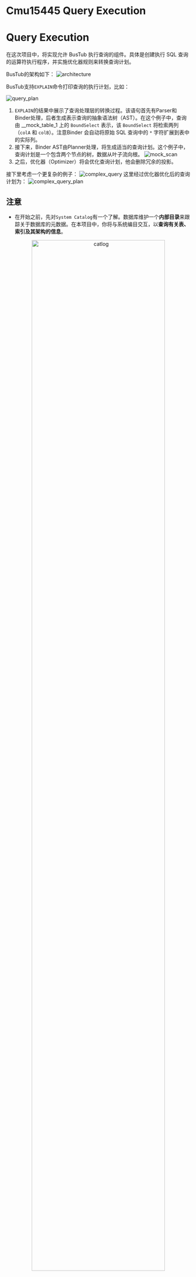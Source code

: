 # Cmu15445 Query Execution


# Query Execution

在这次项目中，将实现允许 BusTub 执行查询的组件。具体是创建执行 SQL 查询的运算符执行程序，并实施优化器规则来转换查询计划。

BusTub的架构如下：
![architecture](./pics/sql_process.svg)

BusTub支持`EXPLAIN`命令打印查询的执行计划，比如：

![query_plan](./pics/query_plan.jpg)

1. `EXPLAIN`的结果中展示了查询处理层的转换过程。该语句首先有Parser和Binder处理，后者生成表示查询的抽象语法树（AST）。在这个例子中，查询由 __mock_table_1 上的 `BoundSelect` 表示，该 `BoundSelect` 将检索两列（`colA` 和 `colB`）。注意Binder 会自动将原始 SQL 查询中的 `*` 字符扩展到表中的实际列。
1. 接下来，Binder AST由Planner处理，将生成适当的查询计划。这个例子中，查询计划是一个包含两个节点的树，数据从叶子流向根。
![mock_scan](./pics/mock_scan.svg)
1. 之后，优化器（Optimizer）将会优化查询计划，他会删除冗余的投影。

接下里考虑一个更复杂的例子：
![complex_query](./pics/another_query.jpg)
这里经过优化器优化后的查询计划为：
![complex_query_plan](./pics/more_complex_example.svg)

## 注意
- 在开始之前，先对`System Catalog`有一个了解。数据库维护一个**内部目录**来跟踪关于数据库的元数据。在本项目中，你将与系统编目交互，以**查询有关表、索引及其架构的信息**。
<div align="center">
    <img src="./pics/catlog.jpg" alt="catlog" style="width: 85%; height: auto;"> 
</div>

- 对于表修改执行器（`InsertExecutor`、`UpdateExecutor`和`DeleteExecutor`），必须修改操作所针对的表的所有索引。你会发现`Catalog：：GetTableIndexes（）`函数可以查询为特定表定义的所有索引。一旦为每个表的索引创建了`IndexInfo`实例，就可以对基础索引结构调用索引修改操作。在这个项目中，将使用你在项目#2中实现的哈希表索引作为所有索引操作的底层数据结构。

- BusTub优化器是一个**基于规则**的优化器。大多数优化器规则以自底向上的方式构造优化计划。由于查询计划具有此树结构，因此在将优化器规则应用于当前计划节点之前，需要首先将规则**递归地应用于其子节点**。在每个计划节点，你应确定源计划结构是否与你尝试优化的计划结构匹配，然后检查该计划中的属性，以查看是否可以将其优化为目标优化计划结构。（**仓库中已经提供了几个优化器规则的实现，提前看一下作为参考。**）


## Access Method Executors
此次任务，将要实现对存储系统中的表进行读取和写入的执行程序,
下面将依次介绍每一个执行程序。

### SeqScan
`SeqScanPlanNode` 可以使用 `SELECT * FROM table` 语句进行规划。
![seqscan](./pics/seqscan.jpg)
`SeqScanExecutor` 迭代一个表，并一次返回一个 Tuples。
> Hint:
>- 不要输出在 `TableHeap` 中删除的元组。检查每个元组对应 `TupleMeta` 的 `is_deleted_` 字段。
>- 顺序扫描的输出是每个匹配的元组及其原始记录标识符 （`RID`） 的副本。

1. 构造函数中能赋值的赋值。**`Init()`**中获取`table_heap`（table的`oid`在`plan_`中），用`table_heap`的`MakeIterator()`创建迭代器，用迭代器遍历，记录下所有的`RID`。
1. **`Next(Tuple *tuple, RID *rid)`**。遍历记录好的RID们，对应的tuple本身和tuplemeta都可以通过table_heap获取，若meta中显示没被删除，则赋值给参数中的*tuple和*rid作为返回值。
1. 循环的判断条件注意要加上filter评估的结果转换为bool类型，若是最后一个rid也过去了就return false，否则return true。
```c++
  do {
    ...
  } while (meta.is_deleted_ ||
           (plan_->filter_predicate_ != nullptr &&
            !plan_->filter_predicate_
                 ->Evaluate(tuple, GetExecutorContext()->GetCatalog()->GetTable(plan_->GetTableOid())->schema_)
                 .GetAs<bool>()));
  return true;
```



### Insert
可以使用 `INSERT` 语句来规划 `InsertPlanNode`。请注意，你需要使用单引号来指定 `VARCHAR`值。
![insert](./pics/insert.jpg)

>`InsertExecutor`将Tuples插入表中并更新受影响的索引。它只有一个子项就是生成要插入到表中的值。`Planner`确保这些值与表有相同的架构。`Executor` 将生成一个整数类型的 Tuples 作为输出，指示已插入到表中的行数。如果有与之关联的索引，请记住在插入表时更新索引。

1. **`Init()`**，先对`child_executor_`执行初始化，然后将`has_isnerted_`设置为false，来避免**halloween problem**。（包括后面的执行器也都需要这一步）
1. **`Next(Tuple *tuple, RID *rid)`**，先判断`has_inserted`如果为true，说明已经插入过了，直接返回false。否则置为true然后开始插入。获取需要用到的`table_info`、`schema`、`indexes`，并初始化一个`count`来记录插入行数。
1. 从子执行器`child_executor_ `中逐个取出元组并插入到表中，同时更新所有的索引。利用`InsertTuple`返回得到的`new_rid`，遍历`indexes`中的每个索引类型，先用`tuple->KeyFromTuple`拿到`key`，然后用`index_->InsertEntry`更新索引。
1. 根据要求，用count构造一个tuple返回。
```c++
  std::vector<Value> result = {{TypeId::INTEGER, count}};
  *tuple = Tuple(result, &GetOutputSchema());
  return true;
```

### Update
`UpdatePlanNode` 可以使用 `UPDATE` 语句进行规划。它只有一个子项，其中包含表中要更新的记录。
![update](./pics/update.jpg)
> `UpdateExecutor`修改指定表中的现有元组。执行器将生成一个整数类型的元组作为输出，指示有多少行被更新。请记住更新受更新影响的任何索引。**要实现更新，首先删除受影响的元组，然后插入一个新的元组。**

1. 前两步与`insert`相同。每次从子执行器得到的元组，先删除再插入。
1. 删除的操作是`UpdateTupleMeta(TupleMeta{0, true}, *rid)`把`meta`更新一下就可以了，然后还要删除对应的索引，用`DeleteEntry`。
1. 再插入之前，先要计算表达式，得到更新后的值，然后再执行插入，与`insert`相同。
```c++
    // update: compute expressions
    std::vector<Value> new_values{};
    for (auto &expr : plan_->target_expressions_) {
      new_values.push_back(expr->Evaluate(tuple, child_executor_->GetOutputSchema()));
    }
``` 

### Delete
`DeletePlanNode`可以用一个SQL语句来规划。它正好有一个子节点，该子节点具有要从表中删除的记录。
![delete](./pics/delete.jpg)
> `DeleteExcutor`应该生成一个整数输出，表示从表中删除的行数。它还需要更新任何受影响的索引。**要删除一个元组，你需要从子执行器获取一个`RID`，并更新该元组对应的`TupleMeta`的`is_deleted_field`**。

1. 同理update的删除部分的逻辑。

### IndexScan
`IndexScanExecutor`使用散列索引进行点查找，以检索元组的`RID`。然后操作员使用这些RID在相应的表中检索它们的元组。然后它每次发出一个元组。
![indexscan](./pics/indexscan.jpg)
计划中索引对象的类型在此项目中将始终为 `HashTableIndexForTwoIntegerColumn` 。你可以安全地将其转换并存储在executor对象中：
```c++
htable_ = dynamic_cast<HashTableIndexForTwoIntegerColumn *>(index_info_->index_.get())
```

> 你可以使用散列索引进行点查找，从表堆中查找元组，并根据谓词输出正确的元组。BusTub仅支持具有单个唯一整数列的索引。我们的测试用例不会包含重复的键。因此，点查找只返回一个元组，如果它存在。不要发出已删除的元组。

1. **`Init()`**的时候，用上面说的，获取`htable_`存储在executor中。
1. **`Next()`**：利用`htable_`的`ScanKey`方法搜索，若返回结果为空，说明没有这个索引，直接返回false，否则从`table_heap`中拿到这个元组查看`meta`中的`is_deleted_`，若没被删除就正常返回。

### Optimizing SeqScan to IndexScan
> 当我们查询索引列时，使用`IndexScan`将显著提高查找性能。为此，我们需要将**过滤器下推到扫描器中**，以便我们知道在索引中查找的键。然后我们可以**直接通过索引检索值**，而不是进行全表扫描或索引扫描。

这里需要修改优化器，以便在可能的情况下将`SeqScanPlanNode`转换为`IndexScanPlanNode`。如执行`bustub> EXPLAIN (o) SELECT * FROM t1 WHERE v1 = 1;`，不应用MergeFilterScan和SeqScan as IndexScan优化器规则，计划可能如下所示：
![seqtoindex_before](./pics/seq_to_index_before.jpg)

在应用MergeFilterScan和SeqScan as IndexScan优化器规则之后，我们**可以只做一个快速的索引查找，而不是迭代整个表**。生成的计划如下所示：
![seqtoindex_after](./pics/seq_to_index_after.jpg)

1. 执行之前，递归的优化子节点。
```c++
  for (const auto &child : plan->GetChildren()) {
    optimized_children.emplace_back(OptimizeSeqScanAsIndexScan(child));
  }
  auto optimized_plan = plan->CloneWithChildren(std::move(optimized_children));
```

2. 如果`optimized_plan->GetType()`等于`PlanType::SeqScan`，开始执行优化。获取计划的谓词，如果谓词为空仍然执行顺序扫描。
1. 判断其是否为条件谓词中的等值条件`ComparisonType::Equal`，只有等值条件这里才转化为索引扫描。
1. 根据谓词的列，获取索引信息`col_index`。遍历`indexes`，如果`index_->GetKeyAttrs()`取出的列与`col_index`相同，表示存在相关索引，构建`IndexScanPlanNode`并用智能共享指针来管理，返回。


## Aggregation & Join Executors
### Aggregation
`AggregationPlanNode`用于支持以下查询:
![aggregation](./pics/aggregation.jpg)
聚合执行器为每组输入计算聚合函数。它只有一个孩子。输出架构由`group-by`列和聚合列组成。实现聚合的一个常见策略是使用哈希表，并将`group-by`列作为键。
> 在本项目中，你可以假设聚合哈希表适合内存。这意味着你不需要实现基于分区的多级策略，并且哈希表不需要由缓冲池页支持。我们提供了一个`SimpleAggregationHashTable`数据结构，它公开了一个内存中的哈希表（`std：：unordered_map`），但带有一个为计算聚合而设计的接口。这个类还公开了一个 `Iterator`类型，可用于遍历哈希表。你需要完成此类的`CombineAggregateValues`函数。

Hint中提到，聚合是***pipeline breakers***，意味着在流水线中，聚合会中断数据流处理的过程。**你会希望Init()中尽可能多地做准备工作，因为聚合往往需要看到所有相关的输入行才能正确地生成最终的结果。**


0. 在实现`aggregation`之前需要先把哈希表完善一下。主要是`CombineAggregateValues`，将**输入的聚合值与结果聚合值进行合并**：遍历所有聚合表达式。根据不同的聚合类型（如计数、求和、最小值、最大值等），对每个聚合值进行相应的操作。
1. **`Init()`**：子执行器初始化，根据plan_的信息创建`SimpleAggregationHashTable`。**遍历子执行器，将子执行器中的获取的数据插入到聚合哈希表中，不能在聚合执行器中完成，因为聚合执行器需要先从子执行器中获取所有数据，然后对这些数据进行分组和聚合操作，最后才能产生输出结果**。具体来说，对每一个元组，执行`MakeAggregateKey`和`MakeAggregateValue`获取key和value，再`InsertCombine`到AHT里。 
1. **`Next()`**：利用`Iterator`遍历AHT，如果有`groupby`的话就创建一个`vector<Value>`，先把`groupby`都依次添加进去，然后把聚合值依次添加进去，用这个`vector`构造tuple返回。`groupbys`为空，则生成一个初始的聚合值元组返回。

### NestedLoopJoin
默认情况下，DBMS将对所有连接操作使用`NestedLoopJoinPlanNode`。考虑以下示例查询：
![nest](./pics/nestedloopjoin.jpg)
> 你需要使用类中的**简单嵌套循环连接算法**为`NestedLoopJoinExecutor`实现**内部连接和左连接**。该操作符的输出模式是左表中的所有列，后面跟着右表中的所有列。对于外部表中的每个元组，考虑内部表中的每个元组，如果**满足连接谓词**，则发出输出元组。

左连接：返回左表中的所有记录，如果右表中没有匹配的记录，就用NULL表示。

内部连接：仅返回两个表中有匹配的结果行。

1. **`Init()`**：初始化左右两个子执行器。
1. **`Next()`**：（这里解释左连接，内部连接类似）对于每个左表中的元组，遍历右表，用谓词的`EvaluateJoin`来判断是否匹配，若匹配成功，创建一个values，把左元组每一列的值添加进去，再把右元组每一列的值添加进去，用这个values构造一个tuple，返回。
1. 若是遍历完右表没找到，则用NULL代替右元组的值。
```c++
ValueFactory::GetNullValueByType(right_executor_->GetOutputSchema().GetColumn(i).GetType());
```


## HashJoin Executor and Optimization
在开始此任务之前，你需要在任务#2中实现`NestedLoopJoinExecutor`。

### HashJoin
如果一个查询包含一个两列之间有**多个等价条件**的连接（等价条件由AND分隔），DBMS可以使用`HashJoinPlanNode`。考虑以下示例查询：
![hashjoin](./pics/hashjoin.jpg)
> 你需要使用类中的散列连接算法为`HashJoinExecutor`实现内部连接和左连接。与聚合一样，哈希连接的构建端是*pipeline breaker*。你需要一种方法来散列一个具有多个属性的元组，以构造一个唯一的键，参考`SimpleAggregationHashTable`。


1. **`Init()`**：初始化左右两个子执行器，遍历右表执行器，把每个元组插入到自己的哈希表里。
1. **`Next()`**：遍历左表执行器，对每个元组，通过左表的`key`，在哈希表`GetValue`到所有右表中匹配的元组，然后用和`NestedLoopJoin`中相同的操作构造tuple并返回。


### Optimizing NestedLoopJoin to HashJoin
**哈希连接**通常比**嵌套循环连接**产生更好的性能。当连接谓词是**两列之间的几个等价条件的合取**时，可以使用哈希连接算法。对于这个项目，你应该能够处理不同数量的由AND连接的等价条件。

考虑这个例子：`bustub> EXPLAIN (o) SELECT * FROM test_1 t1, test_2 t2 WHERE t1.colA = t2.colA AND t1.colB = t2.colC;`
如果不应用`NLJAsHashJoin`优化器规则，计划可能如下所示：
![](./pics/nest_to_hash_before.jpg)
应用`NLJAsHashJoin`优化器规则后，将从`NestedLoopJoinPlanNode`中的单个连接谓词中提取左连接键表达式和右连接键表达式。生成的计划如下所示：
![](./pics/nest_to_hash_after.jpg)

1. 先写一个单独的函数用来解析`and`表达式，并提取出左右连接键表达式：如果逻辑表达式是`and`则**递归**解析两边的表达式。接下来判断是否是=表达式，**用GetTupleIdx()区分哪个列属于哪个表后，将其添加到对应的键表达式中。**
1. 开始实现`OptimizeNLJAsHashJoin`，与之前优化器一样先对子执行器进行优化。然后检查当前`plan_`的类型是不是`PlanType::NestedLoopJoin`，是的话开始优化：获取谓词，用刚才的函数提取左右两侧键表达式，用得到的结果创建一个新的`HashJoinPlanNode`返回。

## Sort + Limit Executors + Window Functions + Top-N Optimization
在开始此任务之前，您需要在任务#1中实现`IndexScanExecutor`。如果表上有索引，查询处理层将自动选择它进行排序。在其他情况下，您需要一个特殊的排序执行器来完成此操作。

### Sort
除了`ORDERBY`属性与索引键匹配的情况外，BusTub将对所有`ORDERBY`运算符使用`SortPlanNode`。
> 此计划节点不会更改`schema`（即输出与输入`schema`相同）。您可以从`order_bys`中提取排序键，然后使用`std::sort`和自定义比较器对子对象中的所有元组进行排序。您可以假设表中的所有条目都可以容纳在内存中。

1. **`Init()`**：初始化子执行器，并创建一个Vector<Tuple>来子执行器输出的元组，使用`std::sort`排序。
```c++
  std::sort(tuples_.begin(), tuples_.end(), Comparator(&GetOutputSchema(), plan_->GetOrderBy()));
```
2.  **`Next()`**：依次输出排序后的元组。

### Limit
> `LimitExecutor`约束其子执行器的输出元组的数量。如果其子执行器生成的元组数量小于计划节点中指定的限制，则此执行器无效，并生成它接收的所有元组。

1.  **`Next()`**：每次输出的时候计数，到达`plan_->GetLimit()`后返回false。

### Top-N Optimization Rule
修改BusTub的优化器以支持转换前N个查询。考虑以下查询：

`EXPLAIN SELECT * FROM __mock_table_1 ORDER BY colA LIMIT 10;`

默认情况下，BusTub将通过以下方式执行此查询：（1）对表中的所有数据进行排序（2）获取前10个元素。**这显然是低效的，因为查询只需要最小的值**。**一个更聪明的方法是动态地跟踪到目前为止最小的10个元素**。这就是BusTub的`TopNExecutor`所做的。想想什么数据结构可以用来跟踪前n个元素，**小顶堆和大顶堆！**。

所以需要修改优化器，以支持将带有`ORDER BY` + `LIMIT`子句的查询转换为使用`TopNEutor`。

1. **`Init()`**：用优先队列创建一个堆。遍历子执行器的元组，插入堆，如果当前堆的大小超过N，则弹出一个，最后保留的即为前N个，O(n*logN)
```c++
// 使用优先队列存储topN，升序用大顶堆（每次pop出来大的），降序用小顶堆
// 元素为Tuple，底层用vector存储，比较器为Comparator
std::priority_queue<Tuple, std::vector<Tuple>, Comparator> heap(Comparator(&GetOutputSchema(), plan_->GetOrderBy()));
```

1. 对于优化器`OptimizeSortLimitAsTopN`，先判断如果`plan_`的类型是`Limit`，将其转换为`LimitPlanNode`来获取`limit_`的值，并获取`plan_`的第0个孩子，如果孩子的类型是`Sort`，就创建一个`TopNPlanNode`返回。

### Window Functions
> 一般来说，窗口函数有三个部分：`partition by`、`order by`和`window frames`。这三个功能都是可选的，因此这些功能的多种组合使窗口功能一开始令人生畏。然而，窗口函数的概念模型有助于使其更容易理解。概念模型如下：* 根据`partition by`子句中的条件分割数据。* 然后，在每个分区中，按`order by`子句排序。* 然后，在每个分区（现在已排序）中，遍历每个元组。对于每个元组，我们计算该元组的框架的边界条件。每个帧都有一个开始和结束（由窗口帧的子句指定）。窗口函数是在每个帧中的元组上计算的，我们输出在每个帧中计算的结果。
![](./pics/window_function_execution_model.jpg)

![](./pics/cmu_project3.jpg)
